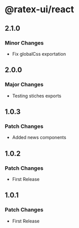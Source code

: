 # @ratex-ui/react

## 2.1.0

### Minor Changes

- Fix globalCss exportation

## 2.0.0

### Major Changes

- Testing stiches exports

## 1.0.3

### Patch Changes

- Added news components

## 1.0.2

### Patch Changes

- First Release

## 1.0.1

### Patch Changes

- First Release
